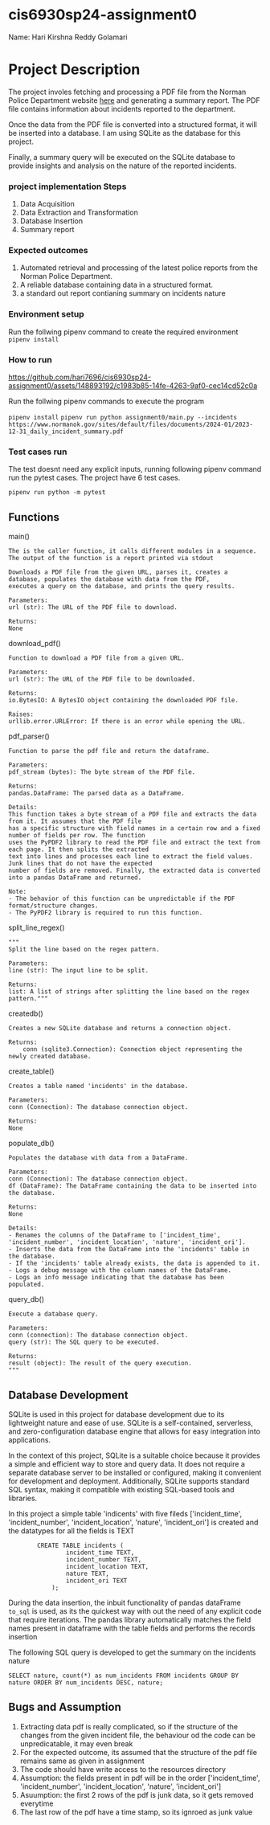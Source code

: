 # cis6930sp24-assignment0

Name: Hari Kirshna Reddy Golamari

# Project Description

The project involes fetching and processing a PDF file from the Norman Police Department website [here](https://www.normanok.gov/) and generating a summary report. The PDF file contains information about incidents reported to the department. 

Once the data from the PDF file is converted into a structured format, it will be inserted into a database. I am using SQLite as the database for this project. 

Finally, a summary query will be executed on the SQLite database to provide insights and analysis on the nature of the reported incidents.

### project implementation Steps

1. Data Acquisition
2. Data Extraction and Transformation
3. Database Insertion
4. Summary report

### Expected outcomes
1. Automated retrieval and processing of the latest police reports from the Norman Police Department.
2. A reliable database containing data in a structured format.
3. a standard out report contianing summary on incidents nature

### Environment setup
Run the follwing pipenv command to create the required environment
```pipenv install```

### How to run


https://github.com/hari7696/cis6930sp24-assignment0/assets/148893192/c1983b85-14fe-4263-9af0-cec14cd52c0a

Run the follwing pipenv commands to execute the program


```pipenv install```
```pipenv run python assignment0/main.py --incidents https://www.normanok.gov/sites/default/files/documents/2024-01/2023-12-31_daily_incident_summary.pdf```
### Test cases run

The test doesnt need any explicit inputs, running following pipenv command run the pytest cases. The project have 6 test cases.

```pipenv run python -m pytest```

## Functions


main()
    
    The is the caller function, it calls different modules in a sequence. The output of the function is a report printed via stdout
    
    Downloads a PDF file from the given URL, parses it, creates a database, populates the database with data from the PDF,
    executes a query on the database, and prints the query results.

    Parameters:
    url (str): The URL of the PDF file to download.

    Returns:
    None

download_pdf()
    
    Function to download a PDF file from a given URL.

    Parameters:
    url (str): The URL of the PDF file to be downloaded.

    Returns:
    io.BytesIO: A BytesIO object containing the downloaded PDF file.

    Raises:
    urllib.error.URLError: If there is an error while opening the URL.

pdf_parser()

    Function to parse the pdf file and return the dataframe.

    Parameters:
    pdf_stream (bytes): The byte stream of the PDF file.

    Returns:
    pandas.DataFrame: The parsed data as a DataFrame.

    Details:
    This function takes a byte stream of a PDF file and extracts the data from it. It assumes that the PDF file
    has a specific structure with field names in a certain row and a fixed number of fields per row. The function
    uses the PyPDF2 library to read the PDF file and extract the text from each page. It then splits the extracted
    text into lines and processes each line to extract the field values. Junk lines that do not have the expected
    number of fields are removed. Finally, the extracted data is converted into a pandas DataFrame and returned.

    Note:
    - The behavior of this function can be unpredictable if the PDF format/structure changes.
    - The PyPDF2 library is required to run this function.


split_line_regex()

    """
    Split the line based on the regex pattern.

    Parameters:
    line (str): The input line to be split.

    Returns:
    list: A list of strings after splitting the line based on the regex pattern."""

createdb()
   
    Creates a new SQLite database and returns a connection object.

    Returns:
        conn (sqlite3.Connection): Connection object representing the newly created database.
    

create_table()
    
    Creates a table named 'incidents' in the database.

    Parameters:
    conn (Connection): The database connection object.

    Returns:
    None

populate_db()
    
    Populates the database with data from a DataFrame.

    Parameters:
    conn (Connection): The database connection object.
    df (DataFrame): The DataFrame containing the data to be inserted into the database.

    Returns:
    None

    Details:
    - Renames the columns of the DataFrame to ['incident_time', 'incident_number', 'incident_location', 'nature', 'incident_ori'].
    - Inserts the data from the DataFrame into the 'incidents' table in the database.
    - If the 'incidents' table already exists, the data is appended to it.
    - Logs a debug message with the column names of the DataFrame.
    - Logs an info message indicating that the database has been populated.

query_db()
    
    Execute a database query.

    Parameters:
    conn (connection): The database connection object.
    query (str): The SQL query to be executed.

    Returns:
    result (object): The result of the query execution.
    """

## Database Development

SQLite is used in this project for database development due to its lightweight nature and ease of use. 
SQLite is a self-contained, serverless, and zero-configuration database engine that allows for easy integration into applications. 

In the context of this project, SQLite is a suitable choice because it provides a simple and efficient way to store and query data. 
It does not require a separate database server to be installed or configured, making it convenient for development and deployment. 
Additionally, SQLite supports standard SQL syntax, making it compatible with existing SQL-based tools and libraries.

In this project a simple table 'indicents' with five fileds 
['incident_time', 'incident_number', 'incident_location', 'nature', 'incident_ori'] is created and the datatypes for all the fields is TEXT

```
        CREATE TABLE incidents (
                incident_time TEXT,
                incident_number TEXT,
                incident_location TEXT,
                nature TEXT,
                incident_ori TEXT
            );
```
During the data insertion, the inbuit functionality of pandas dataFrame ```to_sql``` is used, 
as its the quickest way with out the need of any explicit code that require iterations.
The pandas library automatically matches the field names present in dataframe with the table fields and performs the records insertion

The following SQL query is developed to get the summary on the incidents nature

```SELECT nature, count(*) as num_incidents FROM incidents GROUP BY nature ORDER BY num_incidents DESC, nature;```

## Bugs and Assumption

1. Extracting data pdf is really complicated, so if the structure of the changes from the given incident file, 
    the behaviour od the code can be unpredicatable, it may even break
2. For the expected outcome, its assumed that the structure of the pdf file remains same as given in assignment
3. The code should have write access to the resources directory
4. Assumption: the fields present in pdf will be in the order ['incident_time', 'incident_number', 'incident_location', 'nature', 'incident_ori']
5. Asuumption: the first 2 rows of the pdf is junk data, so it gets removed everytime
6. The last row of the pdf have a time stamp, so its ignroed as junk value



